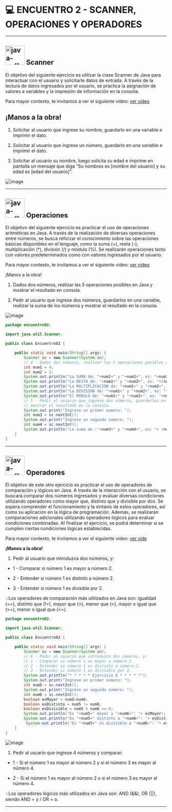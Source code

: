 # :computer: ENCUENTRO 2 - SCANNER, OPERACIONES Y OPERADORES

---

## <img width="60" height="60" src="https://img.icons8.com/plasticine/60/java-coffee-cup-logo.png" alt="java-coffee-cup-logo"/>  Scanner

El objetivo del siguiente ejercicio es utilizar la clase Scanner de Java para interactuar con el usuario y solicitarle datos de entrada. A través de la lectura de datos ingresados por el usuario, se practica la asignación de valores a variables y la impresión de información en la consola.

Para mayor contexto, te invitamos a ver el siguiente video: [ver video](https://youtu.be/KFRtT8ibhLo)

## ¡Manos a la obra!

1. Solicitar al usuario que ingrese su nombre, guardarlo en una variable e imprimir el dato. 

2. Solicitar al usuario que ingrese un número, guardarlo en una variable e imprimir el dato. 

3. Solicitar al usuario su nombre, luego solicita su edad e imprime en pantalla un mensaje que diga “Su nombres es [nombre del usuario] y su edad es [edad del usuario]”.



![image](https://github.com/eugenia1984/QA/assets/72580574/bb651913-fafe-4c99-a4fe-fe8f8568ce2e)

---

## <img width="60" height="60" src="https://img.icons8.com/plasticine/60/java-coffee-cup-logo.png" alt="java-coffee-cup-logo"/>   Operaciones

El objetivo del siguiente ejercicio es practicar el uso de operaciones aritméticas en Java. A través de la realización de diversas operaciones entre números, se busca reforzar el conocimiento sobre las operaciones básicas disponibles en el lenguaje, como la suma (+), resta (-), multiplicación (*), división (/) y módulo (%). Se realizarán operaciones tanto con valores predeterminados como con valores ingresados por el usuario. 

Para mayor contexto, te invitamos a ver el siguiente video: [ver video](https://youtu.be/l1ieLWz4rnQ)

¡Manos a la obra!

1. Dados dos números, realizar las 5 operaciones posibles en Java y mostrar el resultado en consola. 

2. Pedir al usuario que ingrese dos números, guardarlos en una variable, realizar la suma de los números y mostrar el resultado en la consola.


![image](https://github.com/eugenia1984/QA/assets/72580574/6c229032-4161-4f28-a82c-5735ef835850)

```Java
package encuentro02;

import java.util.Scanner;

public class Encuentro02 {

    public static void main(String[] args) {
        Scanner sc = new Scanner(System.in);
        // 4 - Dados dos números, realizar las 5 operaciones posibles en Java y mostrar el resultado en consola.
        int num1 = 4;
        int num2 = 2;
        System.out.println("La SUMA de: "+num1+" y "+num2+", es: "+num1+num2);
        System.out.println("La RESTA de: "+num1+" y "+num2+", es: "+(num1-num2));
        System.out.println("La MULTIPLICACION de: "+num1+" y "+num2+", es: "+num1*num2);
        System.out.println("La DIVISION de: "+num1+" y "+num2+", es: "+num1/num2);
        System.out.println("El MODULO de: "+num1+" y "+num2+", es: "+num1%num2);
        // 5 - Pedir al usuario que ingrese dos números, guardarlos en una variable, realizar la suma de los números y 
        // mostrar el resultado en la consola.
        System.out.print("Ingrese un primer numero: ");
        int num3 = sc.nextInt();
        System.out.print("Ingrese un segundo número: ");
        int num4 = sc.nextInt();
        System.out.println("La suma de :"+num3+" y "+num4+", es: "+ (num3+num4));
    }
}
```

---

## <img width="60" height="60" src="https://img.icons8.com/plasticine/60/java-coffee-cup-logo.png" alt="java-coffee-cup-logo"/>  Operadores

El objetivo de este otro ejercicio es practicar el uso de operadores de comparación y lógicos en Java. A través de la interacción con el usuario, se buscará comparar dos números ingresados y evaluar diversas condiciones utilizando operadores como mayor que, distinto que y divisible por dos. Se espera comprender el funcionamiento y la sintaxis de estos operadores, así como su aplicación en la lógica de programación. Además, se realizarán comparaciones adicionales utilizando operadores lógicos para evaluar condiciones combinadas. Al finalizar el ejercicio, se podrá determinar si se cumplen ciertas condiciones lógicas establecidas.

Para mayor contexto, te invitamos a ver el siguiente video: [ver vide](https://youtu.be/TvEDlFam_IY)

**¡Manos a la obra!**

1. Pedir al usuario que introduzca dos números, y: 

- 1 - Comparar si número 1 es mayor a número 2.

- 2 - Entender si número 1 es distinto a número 2.

- 3 - Entender si número 1 es divisible por 2.

💡Los operadores de comparación más utilizados en Java son: igualdad (==), distinto que (!=), mayor que (>), menor que (<), mayor o igual que (>=), menor o igual que (<=).



```Java
package encuentro02;

import java.util.Scanner;

public class Encuentro02 {

    public static void main(String[] args) {
        Scanner sc = new Scanner(System.in);
        // 6 - Pedir al usuario que introduzca dos números, y:
        // 1 - Comparar si número 1 es mayor a número 2.
        // 2 - Entender si número 1 es distinto a número 2.
        // 3 - Entender si número 1 es divisible por 2.
        System.out.println("* * * * * Ejercicio 6 * * * * *");
        System.out.print("Ingrese un primer numero: ");
        int num5 = sc.nextInt();
        System.out.print("Ingrese un segundo número: ");
        int num6 = sc.nextInt();
        boolean esMayor = num5>num6;
        boolean esDistinto = num5 != num6;
        boolean esDivisible = num5 % num6 == 0;
        System.out.println("Es "+num5+" mayor a "+num6+": "+ esMayor);
        System.out.println("Es "+num5+" distinto a "+num6+": "+ esDistinto);
         System.out.println("Es "+num5+" es divisible a "+num6+": "+ esDivisible);
    }
}

```


![image](https://github.com/eugenia1984/QA/assets/72580574/64a3e065-cc02-4072-846e-ed928d4791e4)


1. Pedir al usuario que ingrese 4 números y comparar:

- 1 - Si el número 1 es mayor al número 2 y si el número 3 es mayor al número 4.

- 2 - Si el número 1 es mayor al número 2 o si el número 3 es mayor al número 4.

💡Los operadores lógicos más utilizados en Java son: AND (&&), OR (||), siendo AND = y  / OR = o.

---
